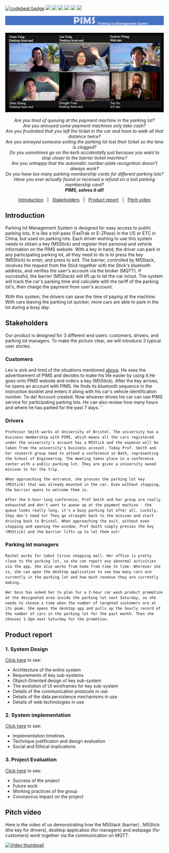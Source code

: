 [![codebeat badge](https://codebeat.co/badges/3307228a-f684-4d27-9665-0ccef96cbdef)](https://codebeat.co/projects/github-com-nonac-pims-master)
![](https://img.shields.io/badge/language-JavaScript-blue.svg)
![](https://img.shields.io/badge/language-HTML-blue.svg)
![](https://img.shields.io/badge/language-C++-blue.svg)
![](https://img.shields.io/badge/language-Processing-blue.svg)
![](https://img.shields.io/badge/platform-M5Stack|PC|Web-lightgrey.svg)
![](https://img.shields.io/badge/license-MIT-000000.svg)
![Logo](Report/logo.png)
![Hi](Report/Hi.png)

<a name="_advert"></a>

<p align="center">
    <i>Are you tired of queuing at the payment machine in the parking lot?</i><br>
    <i>Are you annoyed some payment machines only take cash?</i><br>
    <i>Are you frustrated that you left the ticket in the car and have to walk all that distance twice?</i><br>
    <i>Are you annoyed someone exiting the parking lot lost their ticket so the lane is clogged?</i><br>
    <i>Do you sometimes go on the kerb accidentally just because you want to stop closer to the barrier ticket machine?</i><br>
    <i>Are you unhappy that the automatic number-plate recognition doesn't always work?</i><br>
    <i>Do you have too many parking membership cards for different parking lots?</i><br>
    <i>Have you ever actually found or received a refund on a lost parking membership card?</i><br>
    <i><strong>PIMS, solves it all!</strong></i>
</p>

<p align="center">
    <a href="#_intro">Introduction</a>&nbsp;&nbsp;&nbsp;|&nbsp;&nbsp;
    <a href="#_stakeholders">Stakeholders</a>&nbsp;&nbsp;&nbsp;|&nbsp;&nbsp;
    <a href="#_portfolio">Product report</a>&nbsp;&nbsp;&nbsp;|&nbsp;&nbsp;
    <a href="#_video">Pitch video</a>
</p>

<a name="_intro"></a>

## Introduction
Parking Iot Management System is designed for easy access to public parking lots. It is like a toll-pass (FasTrak or E-ZPass) in the US or ETC in China, but used on parking lots. Each driver wishing to use this system needs to obtain a key (M5Stick) and register their personal and vehicle information on the PIMS website. With a key in hand, the driver can park in any participating parking lot, all they need to do is to press the key (M5Stick) to enter, and press to exit. The barrier, controlled by M5Stack, receives the request from the Stick together with the Stick's bluetooth address, and verifies the user's account via the broker
(MQTT). If successful, the barrier (M5Stack) will lift up to let the car in/out. The system will track the car's parking time and calculate with the tariff of the parking lot's, then charge the payment from user's account.

With this system, the drivers can save the time of paying at the machine. With cars leaving the parking lot quicker, more cars are able to park in the lot during a busy day.

<a name="_stakeholders"></a>
## Stakeholders
Our product is designed for 3 different end users: customers, drivers, and parking lot managers.
To make the picture clear, we will introduce 3 typical user stories.

### Customers
Leo is sick and tired of the situations mentioned [above](#_advert). He sees the advertisement of PIMS and decides to make his life easier by using it.He goes onto PIMS website and orders a key (M5Stick). After the key arrives, he opens an account with PIMS. He finds its bluetooth sequence in the instruction booklet and enters it along with his car's vehicle identification number. Ta-da! Account created. Now whoever drives his car can use PIMS service for participating parking lots. He can also review how many hours and where he has parked for the past 7 days.```

### Drivers
```Professor Smith works at University of Bristol. The university has a business membership with PIMS, which means all the cars registered under the university's account has a M5Stick and the expense will be taken from the university's business account. Today Prof. Smith and her research group need to attend a conference in Bath, representing the School of Engineering. The meeting takes place in a conference center with a public parking lot. They are given a university owned minivan to for the trip.```

```When approaching the entrance, she presses the parking lot key (M5Stick) that was already mounted in the car. Even without stopping, the barrier opens to welcome them in.```

```After the 5-hour-long conference, Prof Smith and her group are really exhausted and don't want to queue up at the payment machine - the queue looks really long, it's a busy parking lot after all. Luckily, they don't need to! They go straight back to the minivan and start driving back to Bristol. When approaching the exit, without even stopping and opening the window, Prof Smith simply presses the key (M5Stick) and the barrier lifts up to let them out!```

### Parking lot managers
```Rachel works for Cabot Circus shopping mall. Her office is pretty close to the parking lot, so she can report any abnormal activities via the app. She also works from home from time to time. Wherever she is, she can open the desktop application to see how many cars are currently in the parking lot and how much revenue they are currently making.```

```Her boss has asked her to plan for a 2-hour car wash product promotion at the designated area inside the parking lot next Saturday, so she needs to choose a time when the number of targeted customers are at its peak. She opens the desktop app and pulls up the hourly record of the number of cars in the parking lot for the past month. Then she chooses 1-3pm next Saturday for the promotion.```

<a name="_portfolio"></a>

## Product report

### 1. System Design

[Click here](Report/System_design/README.md) to see:

* Architecture of the entire system
* Requirements of key sub-systems
* Object-Oriented design of key sub-system
* The evolution of UI wireframes for key sub-system
* Details of the communication protocols in use
* Details of the data persistence mechanisms in use
* Details of web technologies in use

### 2. System implementation

[Click here](Report/System_implementation/README.md) to see:

* Implementation timelines
* Technique justificaton and design evaluation
* Social and Ethical implications

### 3. Project Evaluation

[Click here](Report/Project_evaluation/README.md) to see:

* Success of the project
* Future work
* Working practices of the group
* Coronavirus impact on the project

<a name="_video"></a>

## Pitch video
Here is the video of us demonstrating how the M5Stack (barrier) , M5Stick (the key for drivers), desktop application (for managers) and webpage (for customers) work together via the communication on MQTT.

[![Video thumbnail](Report/Video%20thumbnail.png)](https://youtu.be/kaCjAmnIsRY "PIMS")

